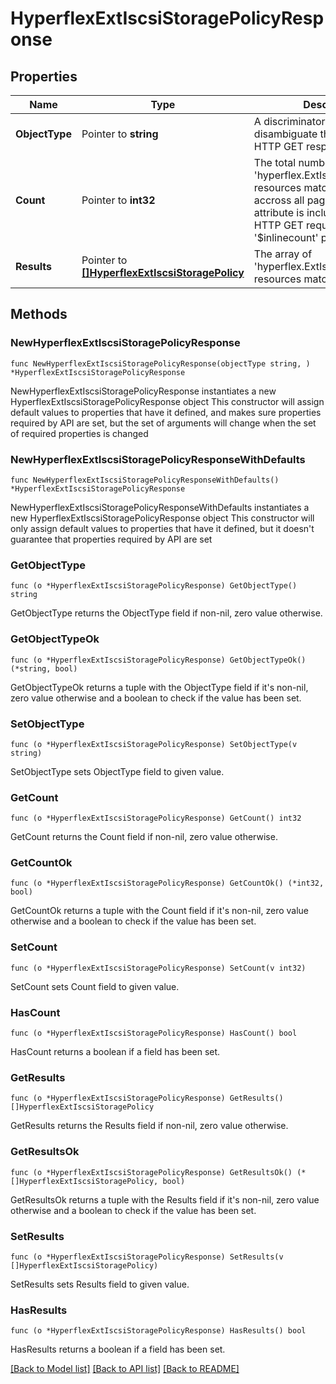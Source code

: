 # HyperflexExtIscsiStoragePolicyResponse

## Properties

Name | Type | Description | Notes
------------ | ------------- | ------------- | -------------
**ObjectType** | Pointer to **string** | A discriminator value to disambiguate the schema of a HTTP GET response body. | 
**Count** | Pointer to **int32** | The total number of &#39;hyperflex.ExtIscsiStoragePolicy&#39; resources matching the request, accross all pages. The &#39;Count&#39; attribute is included when the HTTP GET request includes the &#39;$inlinecount&#39; parameter. | [optional] 
**Results** | Pointer to [**[]HyperflexExtIscsiStoragePolicy**](hyperflex.ExtIscsiStoragePolicy.md) | The array of &#39;hyperflex.ExtIscsiStoragePolicy&#39; resources matching the request. | [optional] 

## Methods

### NewHyperflexExtIscsiStoragePolicyResponse

`func NewHyperflexExtIscsiStoragePolicyResponse(objectType string, ) *HyperflexExtIscsiStoragePolicyResponse`

NewHyperflexExtIscsiStoragePolicyResponse instantiates a new HyperflexExtIscsiStoragePolicyResponse object
This constructor will assign default values to properties that have it defined,
and makes sure properties required by API are set, but the set of arguments
will change when the set of required properties is changed

### NewHyperflexExtIscsiStoragePolicyResponseWithDefaults

`func NewHyperflexExtIscsiStoragePolicyResponseWithDefaults() *HyperflexExtIscsiStoragePolicyResponse`

NewHyperflexExtIscsiStoragePolicyResponseWithDefaults instantiates a new HyperflexExtIscsiStoragePolicyResponse object
This constructor will only assign default values to properties that have it defined,
but it doesn't guarantee that properties required by API are set

### GetObjectType

`func (o *HyperflexExtIscsiStoragePolicyResponse) GetObjectType() string`

GetObjectType returns the ObjectType field if non-nil, zero value otherwise.

### GetObjectTypeOk

`func (o *HyperflexExtIscsiStoragePolicyResponse) GetObjectTypeOk() (*string, bool)`

GetObjectTypeOk returns a tuple with the ObjectType field if it's non-nil, zero value otherwise
and a boolean to check if the value has been set.

### SetObjectType

`func (o *HyperflexExtIscsiStoragePolicyResponse) SetObjectType(v string)`

SetObjectType sets ObjectType field to given value.


### GetCount

`func (o *HyperflexExtIscsiStoragePolicyResponse) GetCount() int32`

GetCount returns the Count field if non-nil, zero value otherwise.

### GetCountOk

`func (o *HyperflexExtIscsiStoragePolicyResponse) GetCountOk() (*int32, bool)`

GetCountOk returns a tuple with the Count field if it's non-nil, zero value otherwise
and a boolean to check if the value has been set.

### SetCount

`func (o *HyperflexExtIscsiStoragePolicyResponse) SetCount(v int32)`

SetCount sets Count field to given value.

### HasCount

`func (o *HyperflexExtIscsiStoragePolicyResponse) HasCount() bool`

HasCount returns a boolean if a field has been set.

### GetResults

`func (o *HyperflexExtIscsiStoragePolicyResponse) GetResults() []HyperflexExtIscsiStoragePolicy`

GetResults returns the Results field if non-nil, zero value otherwise.

### GetResultsOk

`func (o *HyperflexExtIscsiStoragePolicyResponse) GetResultsOk() (*[]HyperflexExtIscsiStoragePolicy, bool)`

GetResultsOk returns a tuple with the Results field if it's non-nil, zero value otherwise
and a boolean to check if the value has been set.

### SetResults

`func (o *HyperflexExtIscsiStoragePolicyResponse) SetResults(v []HyperflexExtIscsiStoragePolicy)`

SetResults sets Results field to given value.

### HasResults

`func (o *HyperflexExtIscsiStoragePolicyResponse) HasResults() bool`

HasResults returns a boolean if a field has been set.


[[Back to Model list]](../README.md#documentation-for-models) [[Back to API list]](../README.md#documentation-for-api-endpoints) [[Back to README]](../README.md)


